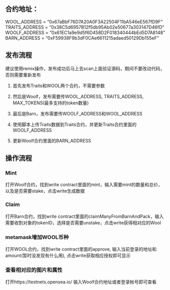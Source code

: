 ## 合约地址：
WOOL_ADDRESS = “0x67aBbF76D7A20A0F3A22504F11bA546eE567fD9F”  
TRAITS_ADDRESS = “0x38C5d6957B12f5db95Ab02e50677a303147D46fD”  
WOOLF_ADDRESS = “0x61EC1a9e9d5f6D458D2F018340444bEd5D7A8148”  
BARN_ADDRESS = “0xF59938F9b3dF0CAe6611215adaed50129Db155eF”  

## 发布流程

建议使用remix操作，发布成功后马上去scan上面验证源码，期间不要改动代码，否则需要重新发布

1. 首先发布Traits和WOOL两个合约，不需要参数

2. 然后是Woolf，发布需要传WOOL_ADDRESS, TRAITS_ADDRESS, MAX_TOKENS(最多支持的token数量)

3. 最后是Barn，发布需要传WOOLF_ADDRESS和WOOL_ADDRESS

4. 使用脚本上传Traits数据到Traits合约，并更新Traits合约里面的WOOLF_ADDRESS

5. 更新Woolf合约里面的BARN_ADDRESS

## 操作流程

### Mint

打开Woolf合约，找到write contract里面的mint，输入需要mint的数量和总价，以及是否需要stake，点击write生成数据

### Claim

打开Barn合约，找到write contract里面的claimManyFromBarnAndPack，输入需要收割对象的tokenID，选择是否需要unstake，点击write获得相对应的Wool

### metamask增加WOOL币种

打开WOOL合约，找到write contract里面的approve, 输入当前登录的地址和amount(暂时没发现有什么用), 点击write获取相应授权即可显示

### 查看相对应的图片和属性

打开https://testnets.opensea.io/  输入Woolf合约地址或者登录帐号即可查看
